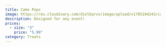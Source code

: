 ```yaml
---
title: Cake Pops
image: https://res.cloudinary.com/dielbqrvv/image/upload/v1705104243/cafe/menu/tai-s-captures-Dl09VLx2JqM-unsplash_wxocfx.jpg
description: Designed for any event!
prices:
  - size: "3"
    price: "5.99"
category: Treats
---
```


